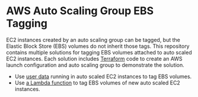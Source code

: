 # AWS Auto Scaling Group EBS Tagging

EC2 instances created by an auto scaling group can be tagged, but the Elastic Block Store (EBS) volumes do not inherit those tags. This repository contains multiple solutions for tagging EBS volumes attached to auto scaled EC2 instances. Each solution includes [Terraform](http://terraform.io) code to create an AWS launch configuration and auto scaling group to demonstrate the solution.

* Use [user data](user-data/README.md) running in auto scaled EC2 instances to tag EBS volumes.
* Use [a Lambda function](lambda/README.md) to tag EBS volumes of new auto scaled EC2 instances.
